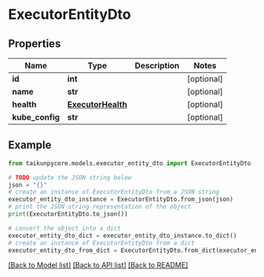 # ExecutorEntityDto


## Properties

Name | Type | Description | Notes
------------ | ------------- | ------------- | -------------
**id** | **int** |  | [optional] 
**name** | **str** |  | [optional] 
**health** | [**ExecutorHealth**](ExecutorHealth.md) |  | [optional] 
**kube_config** | **str** |  | [optional] 

## Example

```python
from taikunpycore.models.executor_entity_dto import ExecutorEntityDto

# TODO update the JSON string below
json = "{}"
# create an instance of ExecutorEntityDto from a JSON string
executor_entity_dto_instance = ExecutorEntityDto.from_json(json)
# print the JSON string representation of the object
print(ExecutorEntityDto.to_json())

# convert the object into a dict
executor_entity_dto_dict = executor_entity_dto_instance.to_dict()
# create an instance of ExecutorEntityDto from a dict
executor_entity_dto_from_dict = ExecutorEntityDto.from_dict(executor_entity_dto_dict)
```
[[Back to Model list]](../README.md#documentation-for-models) [[Back to API list]](../README.md#documentation-for-api-endpoints) [[Back to README]](../README.md)


